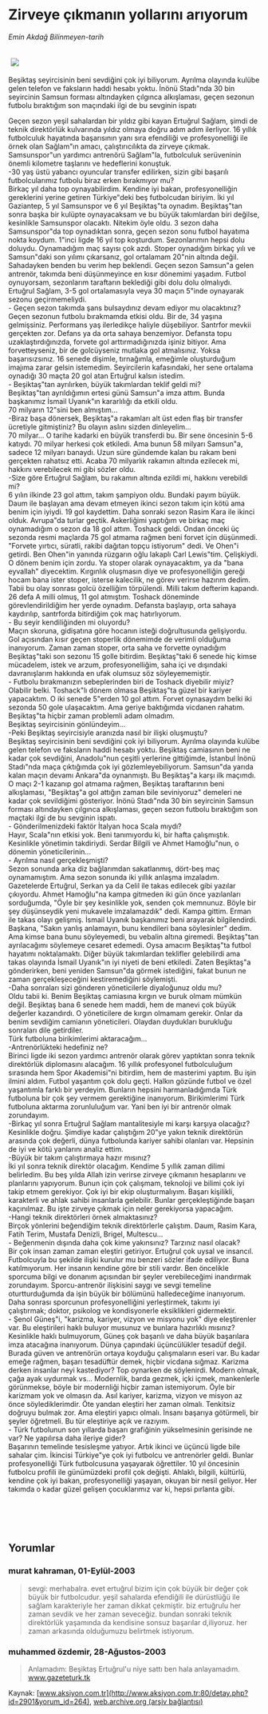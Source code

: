 # Zirveye çıkmanın yollarını arıyorum

*Emin Akdağ Bilinmeyen-tarih*

<div>
 <font>
  <img border="0" height="1" src="/web/20050130073800im_/http://www.aksiyon.com.tr/images/blank.gif"/>
 </font>
 <font class="content">
  <p>
   <img border="0" hspace="5" src="http://web.archive.org/web/20050130073800im_/http://www.aksiyon.com.tr/resim/455/48.jpg" vspace="5"/>
  </p>
 </font>
 <font class="content">
  Beşiktaş seyircisinin beni sevdiğini çok iyi biliyorum. Ayrılma olayında kulübe gelen telefon ve faksların haddi hesabı yoktu. İnönü Stadı"nda 30 bin seyircinin Samsun forması altındayken çılgınca alkışlaması, geçen sezonun futbolu bıraktığım son maçındaki ilgi de bu sevginin ispatı
 </font>
 <br/>
 <p>
  <font class="content">
   Geçen sezon yeşil sahalardan bir yıldız gibi kayan Ertuğrul Sağlam, şimdi de teknik direktörlük kulvarında yıldız olmaya doğru adım adım ilerliyor. 16 yıllık futbolculuk hayatında başarısının yanı sıra efendiliği ve profesyonelliği ile örnek olan Sağlam"ın amacı, çalıştırıcılıkta da zirveye çıkmak. Samsunspor"un yardımcı antrenörü Sağlam"la, futbolculuk serüveninin önemli kilometre taşlarını ve hedeflerini konuştuk.
   <br>
    -30 yaş üstü yabancı oyuncular transfer edilirken, sizin gibi başarılı futbolcularımız futbolu biraz erken bırakmıyor mu?
    <br>
     Birkaç yıl daha top oynayabilirdim. Kendine iyi bakan, profesyonelliğin gereklerini yerine getiren Türkiye"deki beş futbolcudan biriyim. İki yıl Gaziantep, 5 yıl Samsunspor ve 6 yıl Beşiktaş"ta oynadım. Beşiktaş"tan sonra başka bir kulüpte oynayacaksam ve bu büyük takımlardan biri değilse, kesinlikle Samsunspor olacaktı. Nitekim öyle oldu. 3 sezon daha Samsunspor"da top oynadıktan sonra, geçen sezon sonu futbol hayatıma nokta koydum. 1"inci ligde 16 yıl top koşturdum. Sezonlarımın hepsi dolu doluydu. Oynamadığım maç sayısı çok azdı. Stoper oynadığım birkaç yılı ve Samsun"daki son yılımı çıkarsanız, gol ortalamam 20"nin altında değil. Sahadayken benden bu verim hep beklendi. Geçen sezon Samsun"a gelen antrenör, takımda beni düşünmeyince en kısır dönemimi yaşadım. Futbol oynuyorsam, sezonlarım taraftarın beklediği gibi dolu dolu olmalıydı. Ertuğrul Sağlam, 3-5 gol ortalamasıyla veya 30 maçın 5"inde oynayarak sezonu geçirmemeliydi.
     <br>
      - Geçen sezon takımda şans bulsaydınız devam ediyor mu olacaktınız?
      <br>
       Geçen sezonun futbolu bırakmamda etkisi oldu. Bir de, 34 yaşına gelmişsiniz. Performans yaş ilerledikçe haliyle düşebiliyor. Santrfor mevkii gerçekten zor. Defans ya da orta sahaya benzemiyor. Defansta topu uzaklaştırdığınızda, forvete gol arttırmadığınızda işiniz bitiyor. Ama forvetteyseniz, bir de golcüyseniz mutlaka gol atmalısınız. Yoksa başarısızsınız. 16 senede dişimle, tırnağımla, emeğimle oluşturduğum imajıma zarar gelsin istemedim. Seyircilerin kafasındaki, her sene ortalama oynadığı 30 maçta 20 gol atan Ertuğrul kalsın istedim.
       <br/>
       - Beşiktaş"tan ayrılırken, büyük takımlardan teklif geldi mi?
       <br/>
       Beşiktaş"tan ayrıldığımın ertesi günü Samsun"a imza attım. Bunda başkanımız İsmail Uyanık"ın kararlılığı da etkili oldu.
       <br/>
       70 milyarın 12"sini ben almıştım...
       <br/>
       -Biraz başa dönersek, Beşiktaş"a rakamları alt üst eden flaş bir transfer ücretiyle gitmiştiniz? Bu olayın aslını sizden dinleyelim...
       <br/>
       70 milyar... O tarihe kadarki en büyük transferdi bu. Bir sene öncesinin 5-6 katıydı. 70 milyar herkesi çok etkiledi. Ama bunun 58 milyarı Samsun"a, sadece 12 milyarı banaydı. Uzun süre gündemde kalan bu rakam beni gerçekten rahatsız etti. Acaba 70 milyarlık rakamın altında ezilecek mi, hakkını verebilecek mi gibi sözler oldu.
       <br/>
       -Size göre Ertuğrul Sağlam, bu rakamın altında ezildi mi, hakkını verebildi mi?
       <br/>
       6 yılın ilkinde 23 gol attım, takım şampiyon oldu. Bundaki payım büyük. Daum ile başlayan ama devam etmeyen ikinci sezon takım için kötü ama benim için iyiydi. 19 gol kaydettim. Daha sonraki sezon Rasim Kara ile ikinci olduk. Avrupa"da turlar geçtik. Askerliğimi yaptığım ve birkaç maç oynamadığım o sezon da 18 gol attım. Toshack geldi. Ondan önceki üç sezonda resmi maçlarda 75 gol atmama rağmen beni forvet için düşünmedi. "Forvete yırtıcı, süratli, rakibi dağıtan topçu istiyorum" dedi. Ve Ohen"i getirdi. Ben Ohen"in yanında rüzgarın oğlu lakaplı Carl Lewis"tim. Çelişkiydi. O dönem benim için zordu. Ya stoper olarak oynayacaktım, ya da "bana eyvallah" diyecektim. Kırgınlık oluşmasın diye ve profesyonelliğin gereği hocam bana ister stoper, isterse kalecilik, ne görev verirse hazırım dedim. Tabii bu olay sonrası golcü özelliğim törpülendi. Milli takım defterim kapandı. 26 defa A milli olmuş, 11 gol atmıştım. Toshack döneminde görevlendirildiğim her yerde oynadım. Defansta başlayıp, orta sahaya kaydırılıp, santrforda bitirdiğim çok maç hatırlıyorum.
       <br/>
       - Bu seyir kendiliğinden mi oluyordu?
       <br/>
       Maçın skoruna, gidişatına göre hocanın isteği doğrultusunda gelişiyordu. Gol açısından kısır geçen stoperlik dönemimde de verimli olduğuma inanıyorum. Zaman zaman stoper, orta saha ve forvette oynadığım Beşiktaş"taki son sezonu 15 golle bitirdim. Beşiktaş"taki 6 senede hiç kimse mücadelem, istek ve arzum, profesyonelliğim, saha içi ve dışındaki davranışlarım hakkında en ufak olumsuz söz söyleyememiştir.
       <br/>
       - Futbolu bırakmanızın sebeplerinden biri de Toshack diyebilir miyiz?
       <br/>
       Olabilir belki. Toshack"lı dönem olmasa Beşiktaş"ta güzel bir kariyer yapacaktım. O iki senede 5"erden 10 gol attım. Forvet oynasaydım belki iki sezonda 50 gole ulaşacaktım. Ama geriye baktığımda vicdanen rahatım. Beşiktaş"ta hiçbir zaman problemli adam olmadım.
       <br/>
       Beşiktaş seyircisinin gönlündeyim...
       <br/>
       -Peki Beşiktaş seyircisiyle aranızda nasıl bir ilişki oluşmuştu?
       <br/>
       Beşiktaş seyircisinin beni sevdiğini çok iyi biliyorum. Ayrılma olayında kulübe gelen telefon ve faksların haddi hesabı yoktu. Beşiktaş camiasının beni ne kadar çok sevdiğini, Anadolu"nun çeşitli yerlerine gittiğimde, İstanbul İnönü Stadı"nda maça çıktığımda çok iyi gözlemleyebiliyorum. Samsun"da yarıda kalan maçın devamı Ankara"da oynanmıştı. Bu Beşiktaş"a karşı ilk maçımdı. O maçı 2-1 kazanıp gol atmama rağmen, Beşiktaş taraftarının beni alkışlaması, "Beşiktaş"a gol attığın zaman bile seviniyoruz" demeleri ne kadar çok sevildiğimi gösteriyor. İnönü Stadı"nda 30 bin seyircinin Samsun forması altındayken çılgınca alkışlaması, geçen sezon futbolu bıraktığım son maçtaki ilgi de bu sevginin ispatı.
       <br/>
       - Gönderilmenizdeki faktör İtalyan hoca Scala mıydı?
       <br/>
       Hayır, Scala"nın etkisi yok. Beni tanımıyordu ki, bir hafta çalışmıştık. Kesinlikle yönetimin takdiriydi. Serdar Bilgili ve Ahmet Hamoğlu"nun, o dönemin yöneticilerinin...
       <br/>
       - Ayrılma nasıl gerçekleşmişti?
       <br/>
       Sezon sonunda arka diz bağlarımdan sakatlanmış, dört-beş maç oynamamıştım. Ama sezon sonunda iki yıllık anlaşma imzaladım. Gazetelerde Ertuğrul, Serkan ya da Celil ile takas edilecek gibi yazılar çıkıyordu. Ahmet Hamoğlu"na kampa gitmeden iki gün önce yazılanları sorduğumda, "Öyle bir şey kesinlikle yok, senden çok memnunuz. Böyle bir şey düşünseydik yeni mukavele imzalamazdık" dedi. Kampa gittim. Erman ile takas olayı gelişmiş. İsmail Uyanık başkanımız beni arayarak bilgilendirdi. Başkana, "Sakın yanlış anlamayın, bunu kendileri bana söylesinler" dedim. Ama kimse bana bunu söyleyemedi, bu vebalin altına giremedi. Beşiktaş"tan ayrılacağımı söylemeye cesaret edemedi. Oysa amacım Beşiktaş"ta futbol hayatımı noktalamaktı. Diğer büyük takımlardan teklifler gelebilirdi ama takas olayında İsmail Uyanık"ın iyi niyeti de beni etkiledi. Zaten Beşiktaş"a gönderirken, beni yeniden Samsun"da görmek istediğini, fakat bunun ne zaman gerçekleşeceğini kestiremediğini söylemişti.
       <br/>
       -Daha sonraları sizi gönderen yöneticilerle diyaloğunuz oldu mu?
       <br/>
       Oldu tabii ki. Benim Beşiktaş camiasına kırgın ve buruk olmam mümkün değil. Beşiktaş bana 6 senede hem maddi, hem de manevi çok büyük değerler kazandırdı. O yöneticilere de kırgın olmamam gerekir. Onlar da benim sevdiğim camianın yöneticileri. Olaydan duydukları burukluğu sonraları dile getirdiler.
       <br/>
       Türk futboluna birikimlerimi aktaracağım...
       <br/>
       -Antrenörlükteki hedefiniz ne?
       <br/>
       Birinci ligde iki sezon yardımcı antrenör olarak görev yaptıktan sonra teknik direktörlük diplomasını alacağım. 16 yıllık profesyonel futbolculuğum sırasında hem Spor Akademisi"ni bitirdim, hem de masterimi yaptım. Bu işin ilmini aldım. Futbol yaşantım çok dolu geçti. Halkın gözünde futbol ve özel yaşantımla farklı bir yerdeyim. Bunların hepsini harmanladığımda Türk futboluna bir çok şey vermem gerektiğine inanıyorum. Birikimlerimi Türk futboluna aktarma zorunluluğum var. Yani ben iyi bir antrenör olmak zorundayım.
       <br/>
       -Birkaç yıl sonra Ertuğrul Sağlam mantalitesiyle mi karşı karşıya olacağız?
       <br/>
       Kesinlikle doğru. Şimdiye kadar çalıştığım 20"ye yakın teknik direktörün arasında çok değerli, dünya futbolunda kariyer sahibi olanları var. Hepsinin de iyi ve kötü yanlarını analiz ettim.
       <br/>
       -Büyük bir takım çalıştırmaya hazır mısınız?
       <br/>
       İki yıl sonra teknik direktör olacağım. Kendime 5 yıllık zaman dilimi belirledim. Bu beş yılda Allah izin verirse zirveye çıkmanın hesaplarını ve planlarını yapıyorum. Bunun için çok çalışmam, teknoloji ve bilimi çok iyi takip etmem gerekiyor. Çok iyi bir ekip oluşturmalıyım. Başarı kişilikli, karakterli ve ahlak sahibi insanlarla gelebilir. Bunlar gerçekleştiğinde başarı kaçınılmaz. Bu işte zirveye çıkmak için neler gerekiyorsa yapacağım.
       <br/>
       -Hangi teknik direktörleri örnek almaktasınız?
       <br/>
       Birçok yönlerini beğendiğim teknik direktörlerle çalıştım. Daum, Rasim Kara, Fatih Terim, Mustafa Denizli, Brigel, Multescu...
       <br/>
       - Beğenmenin dışında daha çok kime yakınsınız? Tarzınız nasıl olacak?
       <br/>
       Bir çok insan zaman zaman eleştiri getiriyor. Ertuğrul çok uysal ve insancıl. Futbolcuyla bu şekilde ilişki kurulur mu benzeri sözler ifade ediliyor. Buna katılmıyorum. Her insanın kendine göre bir stili vardır. Ben öncelikle sporcuma bilgi ve donanım açısından bir şeyler verebileceğimi inandırmak zorundayım. Sporcu-antrenör ilişkisini saygı ve sevgi temeline oturtturduğumda da işin büyük bir bölümünü halledeceğime inanıyorum. Daha sonrası sporcunun profesyonelliğini yerleştirmek, takımı iyi çalıştırmak; doktor, psikolog ve kondisyonerle eksiklikleri gidermektir.
       <br/>
       - Şenol Güneş"i, "karizma, kariyer, vizyon ve misyonu yok" diye eleştirenler var. Bu eleştirileri haklı buluyor musunuz ve bunlara hazırlıklı mısınız?
       <br/>
       Kesinlikle haklı bulmuyorum, Güneş çok başarılı ve daha büyük başarılara imza atacağına inanıyorum. Dünya çapındaki üçüncülükler tesadüf değil. Burada güven ve antrenörün ortaya koyduğu çalışmaların eseri var. Bu kadar emeğe rağmen, başarı tesadüftür demek, hiçbir vicdana sığmaz. Karizma derken insanlar neyi kastediyor? Top oynarken de söylenirdi. Modern olmak, çağa ayak uydurmak vs... Modernlik, barda gezmek, içki içmek, mankenlerle görünmekse, böyle bir modernliği hiçbir zaman istemiyorum. Öyle bir karizmam yok ve olmasın da. Asıl kariyer, karizma, vizyon ve misyon az önce söylediklerimdir. Öte yandan eleştiri her zaman olmalı. Tenkitsiz doğruyu bulmak zor. Ama eleştiri yapıcı olmalı. İnsanı başarıya götürmeli, bir şeyler öğretmeli. Bu tür eleştiriye açık ve razıyım.
       <br/>
       - Türk futbolunun son yıllarda başarı grafiğinin yükselmesinin gerisinde ne var? Ne yapılırsa daha ileriye gider?
       <br/>
       Başarının temelinde tesisleşme yatıyor. Artık ikinci ve üçüncü ligde bile sahalar çim. İkincisi Türkiye"ye çok iyi futbolcu ve antrenörler geldi. Bunlar profesyonelliği Türk futbolcusuna yaşayarak öğrettiler. 10 yıl öncesinin futbolcu profili ile günümüzdeki profil çok değişti. Ahlaklı, bilgili, kültürlü, kendine çok iyi bakan, profesyonelliği yaşayan, okuyan bir nesil geliyor. Her takımda o kadar güzel gelişen çocuklarımız var ki, hepsi pırlanta gibi.
       <br/>
      </br>
     </br>
    </br>
   </br>
  </font>
 </p>
</div>


## Yorumlar

### murat kahraman, 01-Eylül-2003
> sevgi: 
> merhabalra. evet ertuğrul bizim için çok büyük bir değer çok büyük bir futbolcudur. yeşil sahalarda efendiğili ile dürüstlüğü ile sağlam karakteriyle her zaman dikkat çekmiştir. biz ertuğrulu her zaman sevdik ve her zaman seveceğiz. bundan sonraki teknik direktörlük yaşamında da kendisine sonsuz başarılar d,iliyoruz. her zaman arkasında olduğumuzu belirtmek istiyorum.

### muhammed özdemir, 28-Ağustos-2003
> Anlamadım: 
> Beşiktaş Ertuğrul'u niye sattı ben hala anlayamadım. www.gazeteturk.tk

Kaynak: [www.aksiyon.com.tr](http://www.aksiyon.com.tr:80/detay.php?id=2901&yorum_id=264), [web.archive.org (arşiv bağlantısı)](http://web.archive.org/web/20050130073800/http://www.aksiyon.com.tr:80/detay.php?id=2901&yorum_id=264)
